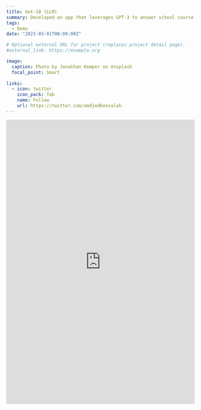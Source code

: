 ```yaml
---
title: Get‑10 (LLM)
summary: Developed an app that leverages GPT‑3 to answer school course questions based on teachers’ lectures data.
tags:
  - Demo
date: "2023-03-01T00:00:00Z"

# Optional external URL for project (replaces project detail page).
#external_link: https://example.org

image:
  caption: Photo by Jonathan Kemper on Unsplash
  focal_point: Smart
  
links:
  - icon: twitter
    icon_pack: fab
    name: Follow
    url: https://twitter.com/amdjedbensalah
---
```


<iframe src="https://www.linkedin.com/embed/feed/update/urn:li:ugcPost:7051946202128343040" height="760" width="504" frameborder="0" allowfullscreen="" title="Embedded post"></iframe>